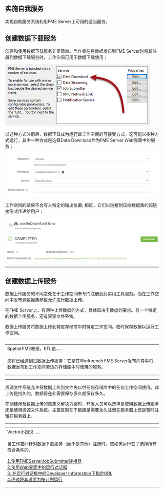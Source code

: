   <div id="readme" class="readme blob instapaper_body">
    <article class="markdown-body entry-content" itemprop="text"><h1><a id="user-content-implementing-self-serve" class="anchor" aria-hidden="true" href="./3.03.ImplementingSelfServe.md#implementing-self-serve"></a><font style="vertical-align: inherit;"><font style="vertical-align: inherit;">实施自我服务</font></font></h1>
<p><font style="vertical-align: inherit;"><font style="vertical-align: inherit;">实现自助服务系统利用FME Server上可用的适当服务。</font></font></p>
<h2><a id="user-content-creating-data-download-services" class="anchor" aria-hidden="true" href="./3.03.ImplementingSelfServe.md#creating-data-download-services"></a><font style="vertical-align: inherit;"><font style="vertical-align: inherit;">创建数据下载服务</font></font></h2>
<p><font style="vertical-align: inherit;"><font style="vertical-align: inherit;">创建和使用数据下载服务非常简单。</font><font style="vertical-align: inherit;">当作者在将数据发布到FME Server时将其注册到数据下载服务时，工作空间可用于数据下载使用：</font></font></p>
<p><a target="_blank" rel="noopener noreferrer" href="./Images/Img3.006.RegisterDataDownload.png"><img src="./Images/Img3.006.RegisterDataDownload.png" alt="" style="max-width:100%;"></a></p>
<p><font style="vertical-align: inherit;"><font style="vertical-align: inherit;">以这种方式注册后，数据下载成为运行此工作空间的可接受方式。</font><font style="vertical-align: inherit;">这可能以多种方式运行，其中一种方式是选择Data Download作为FME Server Web界面中的服务：</font></font></p>
<p><a target="_blank" rel="noopener noreferrer" href="./Images/Img3.007.RunDataDownload.png"><img src="./Images/Img3.007.RunDataDownload.png" alt="" style="max-width:100%;"></a></p>
<p><font style="vertical-align: inherit;"><font style="vertical-align: inherit;">工作空间的结果不会写入特定的输出位置; </font><font style="vertical-align: inherit;">相反，它们以链接到压缩数据集的超链接形式传递给用户：</font></font></p>
<p><a target="_blank" rel="noopener noreferrer" href="./Images/Img3.008.DataDownloadResults.png"><img src="./Images/Img3.008.DataDownloadResults.png" alt="" style="max-width:100%;"></a></p>
<hr>
<h2><a id="user-content-creating-data-upload-services" class="anchor" aria-hidden="true" href="./3.03.ImplementingSelfServe.md#creating-data-upload-services"></a><font style="vertical-align: inherit;"><font style="vertical-align: inherit;">创建数据上传服务</font></font></h2>
<p><font style="vertical-align: inherit;"><font style="vertical-align: inherit;">数据上传服务的不同之处在于工作空间未专门注册到此实用工具服务。</font><font style="vertical-align: inherit;">而在工作空间中发布源数据集参数允许进行数据上传。</font></font></p>
<p><font style="vertical-align: inherit;"><font style="vertical-align: inherit;">在FME Server上，有两种上传数据的方式，具体取决于数据的要求。</font><font style="vertical-align: inherit;">有一个特定的数据上传服务，还有资源文件系统。</font></font></p>
<p><font style="vertical-align: inherit;"><font style="vertical-align: inherit;">数据上传服务将数据上传到特定存储库中的特定工作空间。</font><font style="vertical-align: inherit;">临时保存数据以运行工作空间。</font></font></p>
<hr>

<table>
<tbody><tr>
<td>
<i></i><font style="vertical-align: inherit;"><font style="vertical-align: inherit;">
Spatial FME教授，ETL说......
</font></font></td>
</tr>
<tr>
<td><font style="vertical-align: inherit;"><font style="vertical-align: inherit;">

您将已经遇到过数据上传服务：它是在Workbench FME Server发布向导中将数据发布到工作空间旁边的存储库中时使用的服务。

</font></font></td>
</tr>
</tbody></table>
<hr>
<p><font style="vertical-align: inherit;"><font style="vertical-align: inherit;">资源文件系统允许将数据上传到文件夹以供任何存储库中的任何工作空间使用。</font><font style="vertical-align: inherit;">此上传是持久的，数据将在此需要保存多久就保存多久。</font></font></p>
<p><font style="vertical-align: inherit;"><font style="vertical-align: inherit;">在创建涉及数据上传的自定义解决方案时，开发人员可以选择是使用数据上传服务还是使用资源文件系统。</font><font style="vertical-align: inherit;">主要区别在于数据是需要永久驻留在服务器上还是暂时驻留在服务器上。</font></font></p>
<hr>

<table>
<tbody><tr>
<td>
<i></i><font style="vertical-align: inherit;"><font style="vertical-align: inherit;">
Vector小姐说......
</font></font></td>
</tr>
<tr>
<td><font style="vertical-align: inherit;"><font style="vertical-align: inherit;">

当工作空间针对数据下载服务（而不是其他）注册时，您如何运行它？</font><font style="vertical-align: inherit;">选择所有符合条件的。
</font></font><br><br><a href="http://52.73.3.37/fmedatastreaming/Manual/QAResponse2017.fmw?chapter=22&amp;question=3&amp;answer=1&amp;DestDataset_TEXTLINE=C%3A%5CFMEOutput%5CQAResponse.html" rel="nofollow"><font style="vertical-align: inherit;"><font style="vertical-align: inherit;">1.使用FMEServerJobSubmitter转换器</font></font></a>
<br><a href="http://52.73.3.37/fmedatastreaming/Manual/QAResponse2017.fmw?chapter=22&amp;question=3&amp;answer=2&amp;DestDataset_TEXTLINE=C%3A%5CFMEOutput%5CQAResponse.html" rel="nofollow"><font style="vertical-align: inherit;"><font style="vertical-align: inherit;">2.使用Web界面中的运行对话框</font></font></a>
<br><a href="http://52.73.3.37/fmedatastreaming/Manual/QAResponse2017.fmw?chapter=22&amp;question=3&amp;answer=3&amp;DestDataset_TEXTLINE=C%3A%5CFMEOutput%5CQAResponse.html" rel="nofollow"><font style="vertical-align: inherit;"><font style="vertical-align: inherit;">3. </font></font></a>
<font style="vertical-align: inherit;"><a href="http://52.73.3.37/fmedatastreaming/Manual/QAResponse2017.fmw?chapter=22&amp;question=3&amp;answer=2&amp;DestDataset_TEXTLINE=C%3A%5CFMEOutput%5CQAResponse.html" rel="nofollow"><font style="vertical-align: inherit;">在运行对话框中的</font></a><a href="http://52.73.3.37/fmedatastreaming/Manual/QAResponse2017.fmw?chapter=22&amp;question=3&amp;answer=3&amp;DestDataset_TEXTLINE=C%3A%5CFMEOutput%5CQAResponse.html" rel="nofollow"><font style="vertical-align: inherit;">Developer Information下指定URL </font></a></font><br><a href="http://52.73.3.37/fmedatastreaming/Manual/QAResponse2017.fmw?chapter=22&amp;question=3&amp;answer=4&amp;DestDataset_TEXTLINE=C%3A%5CFMEOutput%5CQAResponse.html" rel="nofollow"><font style="vertical-align: inherit;"><font style="vertical-align: inherit;">4.通过将其设置为按计划运行</font></font></a>

</td>
</tr>
</tbody></table>
</article>
  </div>
